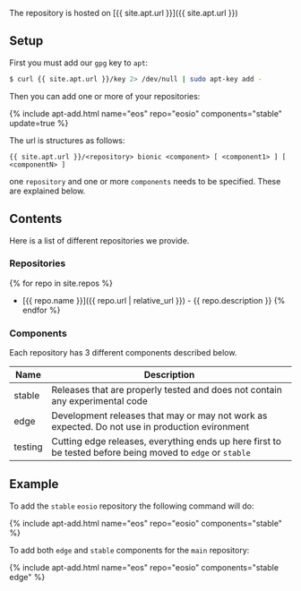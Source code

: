 
The repository is hosted on [{{ site.apt.url }}]({{ site.apt.url }})

## Setup

First you must add our `gpg` key to `apt`:

```bash
$ curl {{ site.apt.url }}/key 2> /dev/null | sudo apt-key add -
```

Then you can add one or more of your repositories:

{% include apt-add.html name="eos" repo="eosio" components="stable" update=true %}

The url is structures as follows:

```
{{ site.apt.url }}/<repository> bionic <component> [ <component1> ] [ <componentN> ]
```

one `repository` and one or more `components` needs to be specified. These are explained below.


## Contents

Here is a list of different repositories we provide.

### Repositories

{% for repo in site.repos %}
* [{{ repo.name }}]({{ repo.url | relative_url }}) - {{ repo.description }}
{% endfor %}

### Components

Each repository has 3 different components described below.

| Name    | Description                                                                                                |
| ------- | ---------------------------------------------------------------------------------------------------------- |
| stable  | Releases that are properly tested and does not contain any experimental code                               |
| edge    | Development releases that may or may not work as expected. Do not use in production evironment             |
| testing | Cutting edge releases, everything ends up here first to be tested before being moved to `edge` or `stable` |

## Example

To add the `stable` `eosio` repository the following command will do:

{% include apt-add.html name="eos" repo="eosio" components="stable" %}

To add both `edge` and `stable` components for the `main` repository:

{% include apt-add.html name="eos" repo="eosio" components="stable edge" %}
